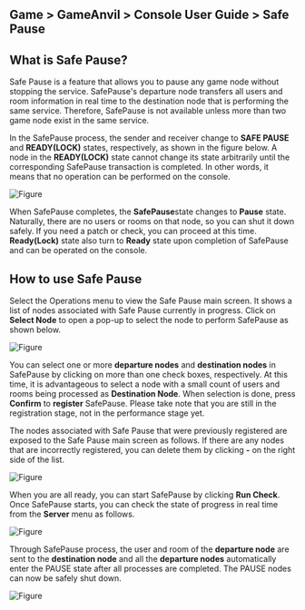 ## Game > GameAnvil > Console User Guide > Safe Pause

## What is Safe Pause?

Safe Pause is a feature that allows you to pause any game node without stopping the service. SafePause's departure node transfers all users and room information in real time to the destination node that is performing the same service. Therefore, SafePause is not available unless more than two game node exist in the same service.

In the SafePause process, the sender and receiver change to **SAFE PAUSE** and **READY(LOCK)** states, respectively, as shown in the figure below. A node in the **READY(LOCK)** state cannot change its state arbitrarily until the corresponding SafePause transaction is completed. In other words, it means that no operation can be performed on the console.

![Figure](https://static.toastoven.net/prod_gameanvil/images/console/safe-pause/state.png)

When SafePause completes, the **SafePause**state changes to **Pause** state. Naturally, there are no users or rooms on that node, so you can shut it down safely. If you need a patch or check, you can proceed at this time. **Ready(Lock)** state also turn to **Ready** state upon completion of SafePause and can be operated on the console.

## How to use Safe Pause

Select the Operations menu to view the Safe Pause main screen. It shows a list of nodes associated with Safe Pause currently in progress. Click on **Select Node** to open a pop-up to select the node to perform SafePause as shown below.

![Figure](https://static.toastoven.net/prod_gameanvil/images/console/safe-pause/node-selection.png)

You can select one or more **departure nodes** and **destination nodes** in SafePause by clicking on more than one check boxes, respectively. At this time, it is advantageous to select a node with a small count of users and rooms being processed as **Destination Node**. When selection is done, press **Confirm** to **register** SafePause. Please take note that you are still in the registration stage, not in the performance stage yet.

The nodes associated with Safe Pause that were previously registered are exposed to the Safe Pause main screen as follows. If there are any nodes that are incorrectly registered, you can delete them by clicking **-** on the right side of the list.

![Figure](https://static.toastoven.net/prod_gameanvil/images/console/safe-pause/start.png)

When you are all ready, you can start SafePause by clicking **Run Check**. Once SafePause starts, you can check the state of progress in real time from the **Server** menu as follows.

![Figure](https://static.toastoven.net/prod_gameanvil/images/console/safe-pause/safe-pausing.png)

Through SafePause process, the user and room of the **departure node** are sent to the **destination node** and all the **departure nodes** automatically enter the PAUSE state after all processes are completed. The PAUSE nodes can now be safely shut down.   

![Figure](https://static.toastoven.net/prod_gameanvil/images/console/safe-pause/safe-pause-done.png)
